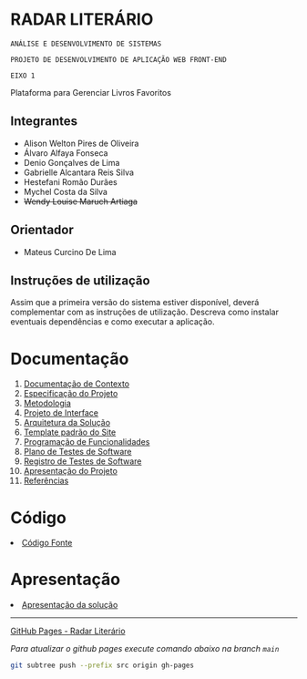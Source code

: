 # RADAR LITERÁRIO

`ANÁLISE E DESENVOLVIMENTO DE SISTEMAS`

`PROJETO DE DESENVOLVIMENTO DE APLICAÇÃO WEB FRONT-END`

`EIXO 1`

Plataforma para Gerenciar Livros Favoritos

## Integrantes

* Alison Welton Pires de Oliveira
* Álvaro Alfaya Fonseca
* Denio Gonçalves de Lima
* Gabrielle Alcantara Reis Silva
* Hestefani Romão Durães
* Mychel Costa da Silva
* <s>Wendy Louise Maruch Artiaga</s>

## Orientador

* Mateus Curcino De Lima

## Instruções de utilização

Assim que a primeira versão do sistema estiver disponível, deverá complementar com as instruções de utilização. Descreva como instalar eventuais dependências e como executar a aplicação.

# Documentação

<ol>
<li><a href="docs/01-Documentação de Contexto.md"> Documentação de Contexto</a></li>
<li><a href="docs/02-Especificação do Projeto.md"> Especificação do Projeto</a></li>
<li><a href="docs/03-Metodologia.md"> Metodologia</a></li>
<li><a href="docs/04-Projeto de Interface.md"> Projeto de Interface</a></li>
<li><a href="docs/05-Arquitetura da Solução.md"> Arquitetura da Solução</a></li>
<li><a href="docs/06-Template padrão do Site.md"> Template padrão do Site</a></li>
<li><a href="docs/07-Programação de Funcionalidades.md"> Programação de Funcionalidades</a></li>
<li><a href="docs/08-Plano de Testes de Software.md"> Plano de Testes de Software</a></li>
<li><a href="docs/09-Registro de Testes de Software.md"> Registro de Testes de Software</a></li>
<li><a href="docs/10-Apresentação do Projeto.md"> Apresentação do Projeto</a></li>
<li><a href="docs/11-Referências.md"> Referências</a></li>
</ol>

# Código

<li><a href="src/README.md"> Código Fonte</a></li>

# Apresentação

<li><a href="presentation/README.md"> Apresentação da solução</a></li>

---

[GitHub Pages - Radar Literário](https://icei-puc-minas-pmv-ads.github.io/pmv-ads-2021-2-e1-proj-web-t7-ads_2021_02_e1_grupo_02/)

*Para atualizar o github pages execute comando abaixo na branch `main`* 

``` bash
git subtree push --prefix src origin gh-pages
```

